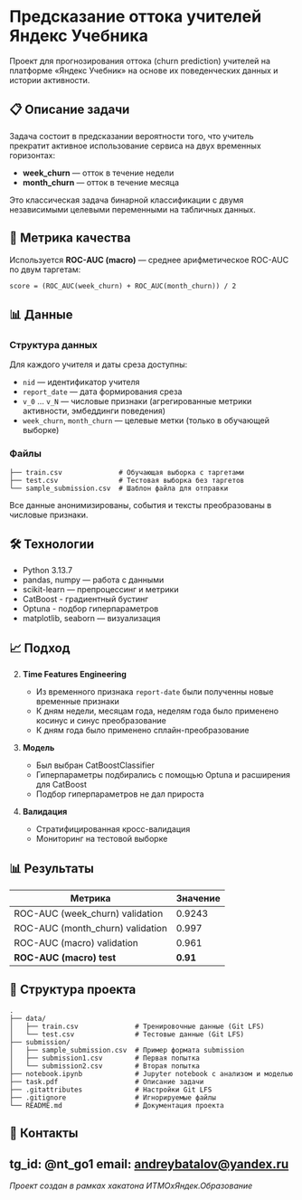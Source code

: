 # Предсказание оттока учителей Яндекс Учебника

Проект для прогнозирования оттока (churn prediction) учителей на платформе «Яндекс Учебник» на основе их поведенческих данных и истории активности.

## 📋 Описание задачи

Задача состоит в предсказании вероятности того, что учитель прекратит активное использование сервиса на двух временных горизонтах:
- **week_churn** — отток в течение недели
- **month_churn** — отток в течение месяца

Это классическая задача бинарной классификации с двумя независимыми целевыми переменными на табличных данных.

## 🎯 Метрика качества

Используется **ROC-AUC (macro)** — среднее арифметическое ROC-AUC по двум таргетам:

```
score = (ROC_AUC(week_churn) + ROC_AUC(month_churn)) / 2
```

## 📊 Данные

### Структура данных

Для каждого учителя и даты среза доступны:
- `nid` — идентификатор учителя
- `report_date` — дата формирования среза
- `v_0` ... `v_N` — числовые признаки (агрегированные метрики активности, эмбеддинги поведения)
- `week_churn`, `month_churn` — целевые метки (только в обучающей выборке)

### Файлы

```
├── train.csv              # Обучающая выборка с таргетами
├── test.csv               # Тестовая выборка без таргетов
└── sample_submission.csv  # Шаблон файла для отправки
```

Все данные анонимизированы, события и тексты преобразованы в числовые признаки.

## 🛠 Технологии

- Python 3.13.7
- pandas, numpy — работа с данными
- scikit-learn — препроцессинг и метрики
- CatBoost - градиентный бустинг
- Optuna - подбор гиперпараметров
- matplotlib, seaborn — визуализация

## 📈 Подход

2. **Time Features Engineering**
   - Из временного признака ```report-date``` были полученны новые временные признаки
   - К дням недели, месяцам года, неделям года было применено косинус и синус преобразование
   - К дням года было применено сплайн-преобразование

3. **Модель**
   - Был выбран CatBoostClassifier
   - Гиперпараметры подбирались с помощью Optuna и расширения для CatBoost
   - Подбор гиперпараметров не дал прироста

4. **Валидация**
   - Стратифицированная кросс-валидация
   - Мониторинг на тестовой выборке

## 📊 Результаты

| Метрика | Значение |
|---------|----------|
| ROC-AUC (week_churn) validation | 0.9243 |
| ROC-AUC (month_churn) validation | 0.997 |
| ROC-AUC (macro) validation | 0.961 |
| **ROC-AUC (macro) test** | **0.91** |

## 📁 Структура проекта
```
.
├── data/
│   ├── train.csv              # Тренировочные данные (Git LFS)
│   └── test.csv               # Тестовые данные (Git LFS)
├── submission/
│   ├── sample_submission.csv  # Пример формата submission
│   ├── submission1.csv        # Первая попытка
│   └── submission2.csv        # Вторая попытка
├── notebook.ipynb             # Jupyter notebook с анализом и моделью
├── task.pdf                   # Описание задачи
├── .gitattributes             # Настройки Git LFS
├── .gitignore                 # Игнорируемые файлы
└── README.md                  # Документация проекта
```

## 📧 Контакты

tg_id: @nt_go1
email: andreybatalov@yandex.ru
---

*Проект создан в рамках хакатона ИТМОxЯндек.Образование*
